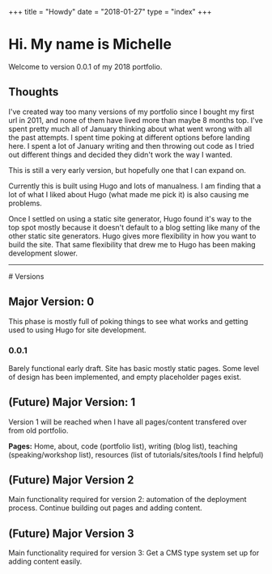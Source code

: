 +++
title = "Howdy"
date = "2018-01-27"
type = "index"
+++

# Hi. My name is Michelle 

Welcome to version 0.0.1 of my 2018 portfolio.

## Thoughts
I've created way too many versions of my portfolio since I bought my first url in 2011, and none of them have lived more than maybe 8 months top. I've spent pretty much all of January thinking about what went wrong with all the past attempts. I spent time poking at different options before landing here. I spent a lot of January writing and then throwing out code as I tried out different things and decided they didn't work the way I wanted.

This is still a very early version, but hopefully one that I can expand on.

Currently this is built using Hugo and lots of manualness. I am finding that a lot of what I liked about Hugo (what made me pick it) is also causing me problems. 

Once I settled on using a static site generator, Hugo found it's way to the top spot mostly because it doesn't default to a blog setting like many of the other static site generators. Hugo gives more flexibility in how you want to build the site. That same flexibility that drew me to Hugo has been making development slower. 

<hr />
# Versions

## Major Version: 0
This phase is mostly full of poking things to see what works and getting used to using Hugo for site development. 

### 0.0.1

Barely functional early draft. Site has basic mostly static pages. Some level of design has been implemented, and empty placeholder pages exist.  

## (Future) Major Version: 1
Version 1 will be reached when I have all pages/content transfered over from old portfolio. 

**Pages:** Home, about, code (portfolio list), writing (blog list), teaching (speaking/workshop list), resources (list of tutorials/sites/tools I find helpful)

## (Future) Major Version 2
Main functionality required for version 2: automation of the deployment process. Continue building out pages and adding content.

## (Future) Major Version 3
Main functionality required for version 3: Get a CMS type system set up for adding content easily.
